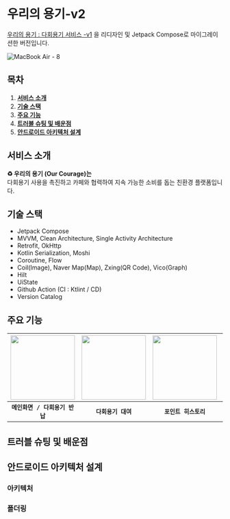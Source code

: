 # 우리의 용기-v2
 [우리의 용기 : 다회용기 서비스 -v1](https://github.com/Team-SWAcademy/SWAcademy-Android) 을 리디자인 및 Jetpack Compose로 마이그레이션한 버전입니다.
 
![MacBook Air - 8](https://github.com/user-attachments/assets/8fc9bcee-a993-4754-96b7-51db59f6da6a)

## 목차

1. [**서비스 소개**](#1)
1. [**기술 스택**](#2)
1. [**주요 기능**](#3)
1. [**트러블 슈팅 및 배운점**](#4)
1. [**안드로이드 아키텍처 설계**](#5)

<div id="1"></div>

## 서비스 소개
**♻️ 우리의 용기 (Our Courage)는** 
<br>다회용기 사용을 촉진하고 카페와 협력하여 지속 가능한 소비를 돕는 친환경 플랫폼입니다.

<div id="2"></div>

## 기술 스택
- Jetpack Compose
- MVVM, Clean Architecture, Single Activity Architecture
- Retrofit, OkHttp
- Kotlin Serialization, Moshi
- Coroutine, Flow
- Coil(Image), Naver Map(Map), Zxing(QR Code), Vico(Graph)
- Hilt
- UiState
- Github Action (CI : Ktlint / CD)
- Version Catalog

<div id="3"></div>

## 주요 기능
| <img width="150px" src="https://s4.ezgif.com/tmp/ezgif-4-1aa1e17139.gif"/> | <img width="150px" src="https://s4.ezgif.com/tmp/ezgif-4-de7bcbb844.gif"/> | <img width="150px" src="https://s4.ezgif.com/tmp/ezgif-4-e0344b0243.gif"/> | <img width="150px" src="https://s4.ezgif.com/tmp/ezgif-4-23b8a148bf.gif"/> |
|:-------------:|:---------------------------------------------------------------------------------------------------------------------------:|:---------------------------------------------------------------------------------------------------------------------------:|:---------------------------------------------------------------------------------------------------------------------------:|      
|       **`메인화면 / 다회용기 반납`**                                |                                                              **`다회용기 대여`**                                                              |                                                              **`포인트 히스토리`**                                                              |                                                              **`마이페이지`**                                                              |
                      

<div id="4"></div>

## 트러블 슈팅 및 배운점 

<div id="5"></div>

## 안드로이드 아키텍처 설계

### 아키텍처

### 폴더링
